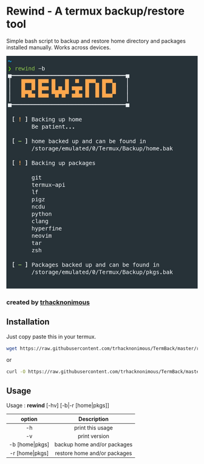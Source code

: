 # Rewind - A termux backup/restore tool


Simple bash script to backup and
restore home directory and packages installed manually.
Works across devices.

![rewind](rewind.png)


### created by [trhacknonimous](https://github.com/trhacknonimous)

## Installation

Just copy paste this in your termux.


```bash
wget https://raw.githubusercontent.com/trhacknonimous/TermBack/master/rewind && chmod u+x rewind && mv rewind $PREFIX/bin/
```

or

```bash
curl -O https://raw.githubusercontent.com/trhacknonimous/TermBack/master/rewind && chmod u+x rewind && mv rewind $PREFIX/bin/
```

## Usage

Usage : **rewind**  [-hv] [-b|-r [home|pkgs]]

option           |   Description
:---------------:|:---------------------------:
 -h              |    print this usage
 -v              |    print version
 -b [home\|pkgs] |    backup home and/or packages
 -r [home\|pkgs] |    restore home and/or packages
